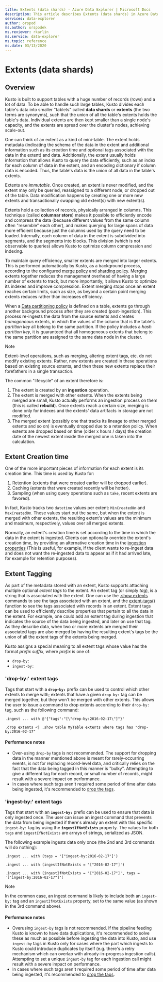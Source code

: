 ```yaml
---
title: Extents (data shards) - Azure Data Explorer | Microsoft Docs
description: This article describes Extents (data shards) in Azure Data Explorer.
services: data-explorer
author: orspod
ms.author: orspodek
ms.reviewer: rkarlin
ms.service: data-explorer
ms.topic: reference
ms.date: 03/13/2020
---
```

# Extents (data shards)

## Overview

Kusto is built to support tables with a huge number of records (rows)
and a lot of data. To be able to handle such large tables, Kusto
divides each table's data into smaller "tablets" called **data shards**
or **extents** (the two terms are synonyms), such that the union of
all the table's extents holds the table's data. Individual extents
are then kept smaller than a single node's capacity, and the extents
are spread over the cluster's nodes, achieving scale-out. 

One can think of an extent as a kind of mini-table. The extent
holds metadata (indicating the schema of the data in the extent
and additional information such as its creation time and optional tags
associated with the data in the extent) and data. Additionally, the extent
usually holds information that allows Kusto to query the data efficiently,
such as an index for each column of data in the extent, and an encoding
dictionary if column data is encoded. Thus, the table's data is the union
of all data in the table's extents.

Extents are *immutable*. Once created, an extent is never modified,
and the extent may only be queried, reassigned to a different node,
or dropped out of the table. Data modification happens by creating
one or more new extents and transactionally swapping old extent(s)
with new extent(s).

Extents hold a collection of records, physically arranged in columns.
This technique (called **columnar store**) makes it possible to efficiently
encode and compress the data (because different values from the same
column often "resemble" each other), and makes querying for large
spans of data more efficient because just the columns used by the query
need to be loaded. Internally, each column of data in the extent is 
subdivided into segments, and the segments into blocks. This division
(which is not observable to queries) allows Kusto to optimize column
compression and indexing.

To maintain query efficiency, smaller extents are merged into larger extents.
This is performed automatically by Kusto, as a background process, according
to the configured [merge policy](mergepolicy.md) and
[sharding policy](shardingpolicy.md).
Merging extents together reduces the management
overhead of having a large number of extents to track, but more importantly,
it allows Kusto to optimize its indexes and improve compression. Extent
merging stops once an extent reaches certain limits, such as size,
as beyond a certain point merging extents reduces rather than increases
efficiency.

When a [Data partitioning policy](partitioningpolicy.md) is defined
on a table, extents go through another background process after they are
created (post-ingestion). This process re-ingests the data from the source extents
and creates *homogeneous* extents, in which the values of the column that is the
table's *partition key* all belong to the same partition. If the policy includes a
*hash partition key*, it is guaranteed that all homogeneous extents that belong to
the same partition are assigned to the same data node in the cluster.

> [!NOTE]
> Extent-level operations, such as merging, altering extent tags, etc. do not modify existing extents.
> Rather, new extents are created in these operations based on existing source extents, and
> then these new extents replace their forefathers in a single transaction.

The common "lifecycle" of an extent therefore is:

1. The extent is created by an **ingestion** operation.
2. The extent is merged with other extents. When the extents being merged
   are small, Kusto actually performs an ingestion process on them (this
   is called **rebuild**). Once extents reach a certain size, merging is
   done only for indexes and the extents' data artifacts in storage are
   not modified.
3. The merged extent (possibly one that tracks its lineage to other
   merged extents and so on) is eventually dropped due to a retention
   policy. When extents are dropped based on time (older x hours / days)
   the creation date of the newest extent inside the merged one is
   taken into the calculation.

## Extent Creation time

One of the more important pieces of information for each extent is its
creation time. This time is used by Kusto for:

1. Retention (extents that were created earlier will be dropped earlier).
2. Caching (extents that were created recently will be hotter).
3. Sampling (when using query operations such as `take`, recent extents
   are favored).

In fact, Kusto tracks two `datetime` values per extent: `MinCreatedOn` and `MaxCreatedOn`.
These values start out the same, but when the extent is merged with other
extents, the resulting extent's values are the minimum and maximum, respectively,
values over all merged extents.

Normally, an extent's creation time is set according to the time in which the data in the extent 
is ingested. Clients can optionally override the extent's creation time, by providing 
an alternative creation time in the [ingestion properties](../../ingestion-properties.md) 
(This is useful, for example, if the client wants to re-ingest data and does not want the re-ingested data to
appear as if it had arrived late, for example for retention purposes).    

## Extent Tagging

As part of the metadata stored with an extent, Kusto supports attaching multiple
optional *extent tags* to the extent. An extent tag (or simply *tag*), is
a string that is associated with the extent. One can use the
[.show extents](extents-commands.md#show-extents)
commands to see the tags associated with an extent, and the
[extent-tags()](../query/extenttagsfunction.md) 
function to see the tags associated with records in an extent.
Extent tags can be used to efficiently describe properties that pertain to 
all the data in the extent.
For example, one could add an extent tag during ingestion that indicates
the source of the data being ingested, and later on use that tag. As they
describe data, when two or more extents are merged their associated tags
are also merged by having the resulting extent's tags be the union of all
the extent tags of the extents being merged.

Kusto assigns a special meaning to all extent tags whose value has the
format *prefix* *suffix*, where *prefix* is one of:

* `drop-by:`
* `ingest-by:`

### 'drop-by:' extent tags

Tags that start with a **`drop-by:`** prefix can be used to control which other
extents to merge with; extents that have a given `drop-by:` tag can be merged
together, but they won't be merged with other extents. This allows the user
to issue a command to drop extents according to their `drop-by:` tag, such as
the following command:

```kusto
.ingest ... with @'{"tags":"[\"drop-by:2016-02-17\"]"}'

.drop extents <| .show table MyTable extents where tags has "drop-by:2016-02-17" 
```

#### Performance notes

* Over-using `drop-by` tags is not recommended. The support for dropping 
data in the manner mentioned above is meant for rarely-occurring events, is not 
for replacing record-level data, and critically relies on the fact that the data 
being tagged in this manner is "bulky". Attempting to give a different tag for 
each record, or small number of records, might result with a severe impact on 
performance.
* In cases where such tags aren't required some period of time after data being ingested,
it's recommended to [drop the tags](extents-commands.md#drop-extent-tags).

### 'ingest-by:' extent tags

Tags that start with an **`ingest-by:`** prefix can be used to ensure that data
is only ingested once. The user can issue an ingest command that prevents
the data from being ingested if there's already an extent with this specific
`ingest-by:` tag by using the **`ingestIfNotExists`** property.
The values for both `tags` and `ingestIfNotExists` are arrays of strings,
serialized as JSON.

The following example ingests data only once (the 2nd and 3rd commands will do nothing):

```kusto
.ingest ... with (tags = '["ingest-by:2016-02-17"]')

.ingest ... with (ingestIfNotExists = '["2016-02-17"]')

.ingest ... with (ingestIfNotExists = '["2016-02-17"]', tags = '["ingest-by:2016-02-17"]')
```

> [!NOTE]
> In the common case, an ingest command is likely to include
> both an `ingest-by:` tag and an `ingestIfNotExists` property,
> set to the same value (as shown in the 3rd command above).

#### Performance notes

- Overusing `ingest-by` tags is not recommended.
If the pipeline feeding Kusto is known to have data duplications, it's recommended
to solve these as much as possible before ingesting the data into Kusto,
and use `ingest-by` tags in Kusto only for cases where the part which ingests to Kusto
could introduce duplicates by itself (e.g. there's a retry mechanism which can overlap
with already-in-progress ingestion calls). Attempting to set a unique `ingest-by` tag
for each ingestion call might result with a severe impact on performance.
- In cases where such tags aren't required some period of time after data being ingested,
it's recommended to [drop the tags](extents-commands.md#drop-extent-tags).

